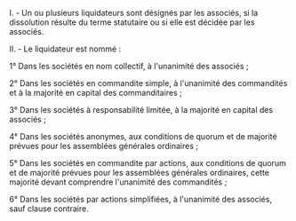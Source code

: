   
 I. - Un ou plusieurs liquidateurs sont désignés par les associés, si la dissolution résulte du terme statutaire ou si elle est décidée par les associés.  

  
 II. - Le liquidateur est nommé :  

  
 1° Dans les sociétés en nom collectif, à l'unanimité des associés ;  

  
 2° Dans les sociétés en commandite simple, à l'unanimité des commandités et à la majorité en capital des commanditaires ;  

  
 3° Dans les sociétés à responsabilité limitée, à la majorité en capital des associés ;  

  
 4° Dans les sociétés anonymes, aux conditions de quorum et de majorité prévues pour les assemblées générales ordinaires ;  

  
 5° Dans les sociétés en commandite par actions, aux conditions de quorum et de majorité prévues pour les assemblées générales ordinaires, cette majorité devant comprendre l'unanimité des commandités ;  

  
 6° Dans les sociétés par actions simplifiées, à l'unanimité des associés, sauf clause contraire.  
